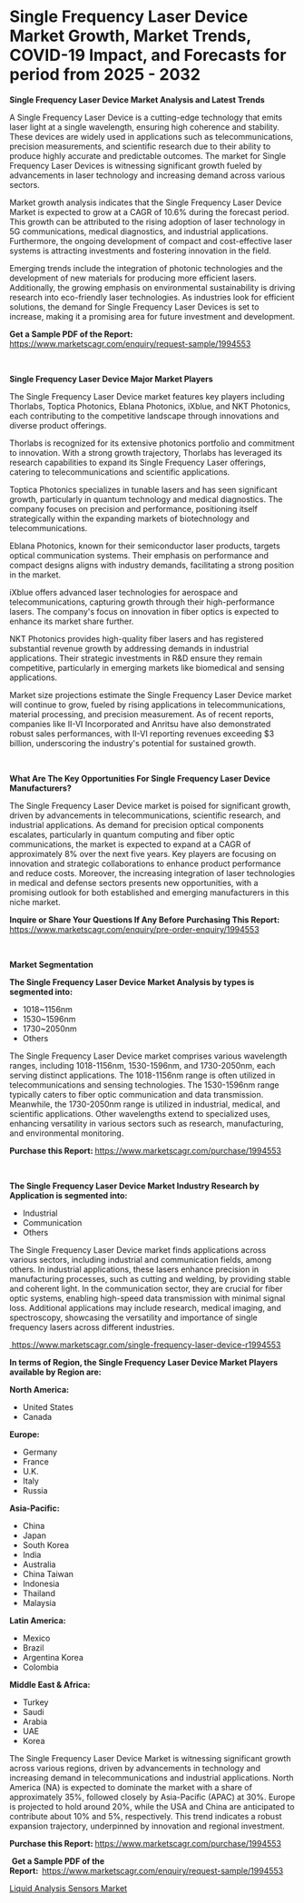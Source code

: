 <p><h1>Single Frequency Laser Device Market Growth, Market Trends, COVID-19 Impact, and Forecasts for period from 2025 - 2032</h1></p><p><strong>Single Frequency Laser Device Market Analysis and Latest Trends</strong></p>
<p><p>A Single Frequency Laser Device is a cutting-edge technology that emits laser light at a single wavelength, ensuring high coherence and stability. These devices are widely used in applications such as telecommunications, precision measurements, and scientific research due to their ability to produce highly accurate and predictable outcomes. The market for Single Frequency Laser Devices is witnessing significant growth fueled by advancements in laser technology and increasing demand across various sectors.</p><p>Market growth analysis indicates that the Single Frequency Laser Device Market is expected to grow at a CAGR of 10.6% during the forecast period. This growth can be attributed to the rising adoption of laser technology in 5G communications, medical diagnostics, and industrial applications. Furthermore, the ongoing development of compact and cost-effective laser systems is attracting investments and fostering innovation in the field. </p><p>Emerging trends include the integration of photonic technologies and the development of new materials for producing more efficient lasers. Additionally, the growing emphasis on environmental sustainability is driving research into eco-friendly laser technologies. As industries look for efficient solutions, the demand for Single Frequency Laser Devices is set to increase, making it a promising area for future investment and development.</p></p>
<p><strong>Get a Sample PDF of the Report:&nbsp;</strong> <a href="https://www.marketscagr.com/enquiry/request-sample/1994553?utm_campaign=2004&utm_medium=2&utm_source=Github&utm_content=ia&utm_term=07042025&utm_id=single-frequency-laser-device">https://www.marketscagr.com/enquiry/request-sample/1994553</a></p>
<p>&nbsp;</p>
<p><strong>Single Frequency Laser Device Major Market Players</strong></p>
<p><p>The Single Frequency Laser Device market features key players including Thorlabs, Toptica Photonics, Eblana Photonics, iXblue, and NKT Photonics, each contributing to the competitive landscape through innovations and diverse product offerings. </p><p>Thorlabs is recognized for its extensive photonics portfolio and commitment to innovation. With a strong growth trajectory, Thorlabs has leveraged its research capabilities to expand its Single Frequency Laser offerings, catering to telecommunications and scientific applications. </p><p>Toptica Photonics specializes in tunable lasers and has seen significant growth, particularly in quantum technology and medical diagnostics. The company focuses on precision and performance, positioning itself strategically within the expanding markets of biotechnology and telecommunications.</p><p>Eblana Photonics, known for their semiconductor laser products, targets optical communication systems. Their emphasis on performance and compact designs aligns with industry demands, facilitating a strong position in the market.</p><p>iXblue offers advanced laser technologies for aerospace and telecommunications, capturing growth through their high-performance lasers. The company's focus on innovation in fiber optics is expected to enhance its market share further.</p><p>NKT Photonics provides high-quality fiber lasers and has registered substantial revenue growth by addressing demands in industrial applications. Their strategic investments in R&D ensure they remain competitive, particularly in emerging markets like biomedical and sensing applications.</p><p>Market size projections estimate the Single Frequency Laser Device market will continue to grow, fueled by rising applications in telecommunications, material processing, and precision measurement. As of recent reports, companies like II-VI Incorporated and Anritsu have also demonstrated robust sales performances, with II-VI reporting revenues exceeding $3 billion, underscoring the industry's potential for sustained growth.</p></p>
<p>&nbsp;</p>
<p><strong>What Are The Key Opportunities For Single Frequency Laser Device Manufacturers?</strong></p>
<p><p>The Single Frequency Laser Device market is poised for significant growth, driven by advancements in telecommunications, scientific research, and industrial applications. As demand for precision optical components escalates, particularly in quantum computing and fiber optic communications, the market is expected to expand at a CAGR of approximately 8% over the next five years. Key players are focusing on innovation and strategic collaborations to enhance product performance and reduce costs. Moreover, the increasing integration of laser technologies in medical and defense sectors presents new opportunities, with a promising outlook for both established and emerging manufacturers in this niche market.</p></p>
<p><strong>Inquire or Share Your Questions If Any Before Purchasing This Report:</strong> <a href="https://www.marketscagr.com/enquiry/pre-order-enquiry/1994553?utm_campaign=2004&utm_medium=2&utm_source=Github&utm_content=ia&utm_term=07042025&utm_id=single-frequency-laser-device">https://www.marketscagr.com/enquiry/pre-order-enquiry/1994553</a></p>
<p>&nbsp;</p>
<p><strong>Market Segmentation</strong></p>
<p><strong>The Single Frequency Laser Device Market Analysis by types is segmented into:</strong></p>
<p><ul><li>1018~1156nm</li><li>1530~1596nm</li><li>1730~2050nm</li><li>Others</li></ul></p>
<p><p>The Single Frequency Laser Device market comprises various wavelength ranges, including 1018-1156nm, 1530-1596nm, and 1730-2050nm, each serving distinct applications. The 1018-1156nm range is often utilized in telecommunications and sensing technologies. The 1530-1596nm range typically caters to fiber optic communication and data transmission. Meanwhile, the 1730-2050nm range is utilized in industrial, medical, and scientific applications. Other wavelengths extend to specialized uses, enhancing versatility in various sectors such as research, manufacturing, and environmental monitoring.</p></p>
<p><strong>Purchase this Report:&nbsp;</strong><a href="https://www.marketscagr.com/purchase/1994553?utm_campaign=2004&utm_medium=2&utm_source=Github&utm_content=ia&utm_term=07042025&utm_id=single-frequency-laser-device">https://www.marketscagr.com/purchase/1994553</a></p>
<p>&nbsp;</p>
<p><strong>The Single Frequency Laser Device Market Industry Research by Application is segmented into:</strong></p>
<p><ul><li>Industrial</li><li>Communication</li><li>Others</li></ul></p>
<p><p>The Single Frequency Laser Device market finds applications across various sectors, including industrial and communication fields, among others. In industrial applications, these lasers enhance precision in manufacturing processes, such as cutting and welding, by providing stable and coherent light. In the communication sector, they are crucial for fiber optic systems, enabling high-speed data transmission with minimal signal loss. Additional applications may include research, medical imaging, and spectroscopy, showcasing the versatility and importance of single frequency lasers across different industries.</p></p>
<p><a href="https://www.marketscagr.com/single-frequency-laser-device-r1994553?utm_campaign=2004&utm_medium=2&utm_source=Github&utm_content=ia&utm_term=07042025&utm_id=single-frequency-laser-device">&nbsp;https://www.marketscagr.com/single-frequency-laser-device-r1994553</a></p>
<p><strong>In terms of Region, the Single Frequency Laser Device Market Players available by Region are:</strong></p>
<p>
    <p> <strong> North America: </strong>
        <ul>
            <li>United States</li>
            <li>Canada</li>
        </ul>
        </p> 
    <p> <strong> Europe: </strong>
        <ul>
            <li>Germany</li>
            <li>France</li>
            <li>U.K.</li>
            <li>Italy</li>
            <li>Russia</li>
        </ul>
        </p> 
    <p> <strong> Asia-Pacific: </strong>
        <ul>
            <li>China</li>
            <li>Japan</li>
            <li>South Korea</li>
            <li>India</li>
            <li>Australia</li>
            <li>China Taiwan</li>
            <li>Indonesia</li>
            <li>Thailand</li>
            <li>Malaysia</li>
        </ul>
        </p> 
    <p> <strong> Latin America: </strong>
        <ul>
            <li>Mexico</li>
            <li>Brazil</li>
            <li>Argentina Korea</li>
            <li>Colombia</li>
        </ul>
        </p> 
    <p> <strong> Middle East & Africa: </strong>
        <ul>
            <li>Turkey</li>
            <li>Saudi</li>
            <li>Arabia</li>
            <li>UAE</li>
            <li>Korea</li>
        </ul>
    </p>
    </p>
<p><p>The Single Frequency Laser Device Market is witnessing significant growth across various regions, driven by advancements in technology and increasing demand in telecommunications and industrial applications. North America (NA) is expected to dominate the market with a share of approximately 35%, followed closely by Asia-Pacific (APAC) at 30%. Europe is projected to hold around 20%, while the USA and China are anticipated to contribute about 10% and 5%, respectively. This trend indicates a robust expansion trajectory, underpinned by innovation and regional investment.</p></p>
<p><strong>Purchase this Report: </strong><a href="https://www.marketscagr.com/purchase/1994553?utm_campaign=2004&utm_medium=2&utm_source=Github&utm_content=ia&utm_term=07042025&utm_id=single-frequency-laser-device">https://www.marketscagr.com/purchase/1994553</a></p>
<p>&nbsp;<strong>Get a Sample PDF of the Report:&nbsp;&nbsp;</strong><a href="https://www.marketscagr.com/enquiry/request-sample/1994553?utm_campaign=2004&utm_medium=2&utm_source=Github&utm_content=ia&utm_term=07042025&utm_id=single-frequency-laser-device">https://www.marketscagr.com/enquiry/request-sample/1994553</a></p>
<p><strong></strong></p>
<p><p><a href="https://github.com/globismark/Market-Research-Report-List-6/blob/main/liquid-analysis-sensors-market.md?utm_campaign=2004&utm_medium=2&utm_source=Github&utm_content=ia&utm_term=07042025&utm_id=single-frequency-laser-device">Liquid Analysis Sensors Market</a></p></p>